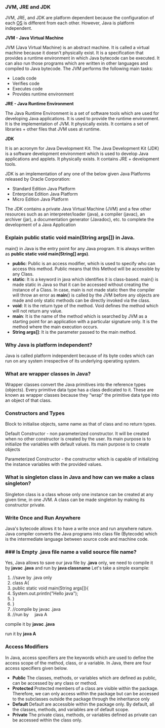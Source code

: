 ### **JVM, JRE and JDK**
JVM, JRE, and JDK are platform dependent because the configuration of each [OS](https://www.javatpoint.com/os-tutorial) is different from each other. However, Java is platform independent.

**JVM - Java Virtual Machine**

JVM (Java Virtual Machine) is an abstract machine. It is called a virtual machine because it doesn't physically exist. It is a specification that provides a runtime environment in which Java bytecode can be executed. It can also run those programs which are written in other languages and compiled to Java bytecode.
The JVM performs the following main tasks:

-   Loads code
-   Verifies code
-   Executes code
-   Provides runtime environment

**JRE - Java Runtime Environment**

The Java Runtime Environment is a set of software tools which are used for developing Java applications. It is used to provide the runtime environment. It is the implementation of JVM. It physically exists. It contains a set of libraries + other files that JVM uses at runtime.

**JDK**

It is an acronym for Java Development Kit. The Java Development Kit (JDK) is a software development environment which is used to develop Java applications and applets. It physically exists. It contains JRE + development tools.

JDK is an implementation of any one of the below given Java Platforms released by Oracle Corporation:

-   Standard Edition Java Platform
-   Enterprise Edition Java Platform
-   Micro Edition Java Platform

The JDK contains a private Java Virtual Machine (JVM) and a few other resources such as an interpreter/loader (java), a compiler (javac), an archiver (jar), a documentation generator (Javadoc), etc. to complete the development of a Java Application


### **Explain public static void main(String args[]) in Java.**

main() in Java is the entry point for any Java program. It is always written as **public static void main(String[] args)**.

-   **public**: Public is an access modifier, which is used to specify who can access this method. Public means that this Method will be accessible by any Class.
-   **static**: It is a keyword in java which identifies it is class-based. main() is made static in Java so that it can be accessed without creating the instance of a Class. In case, main is not made static then the compiler will throw an error as **main**() is called by the JVM before any objects are made and only static methods can be directly invoked via the class. 
-   **void**: It is the return type of the method. Void defines the method which will not return any value.
-   **main**: It is the name of the method which is searched by JVM as a starting point for an application with a particular signature only. It is the method where the main execution occurs.
-   **String args[]**: It is the parameter passed to the main method.

### **Why Java is platform independent?**

Java is called platform independent because of its byte codes which can run on any system irrespective of its underlying operating system.

### **What are wrapper classes in Java?**

Wrapper classes convert the Java primitives into the reference types (objects). Every primitive data type has a class dedicated to it. These are known as wrapper classes because they “wrap” the primitive data type into an object of that class.

### **Constructors and Types**
Block to initialise objects, same name as that of class and no return types.

Default Constructor - non parameterized constructor. It will be created when no other constructor is created by the user. Its main purpose is to initialize the variables with default values. Its main purpose is to create objects

Parameterized Constructor - the constructor which is capable of initializing the instance variables with the provided values.

### **What is singleton class in Java and how can we make a class singleton?**

Singleton class is a class whose only one instance can be created at any given time, in one JVM. A class can be made singleton by making its constructor private.


### **Write Once and Run Anywhere**
Java's bytecode allows it to have a write once and run anywhere nature. Java compiler converts the Java programs into class file (Bytecode) which is the intermediate language between source code and machine code.

### **### Is Empty .java file name a valid source file name?**

Yes, Java allows to save our java file by **.java** only, we need to compile it by **javac .java** and run by **java classname** Let's take a simple example:
1.  //save by .java only  
2.  class A{  
3.  public static void main(String args[]){  
4.  System.out.println("Hello java");  
5.  }  
6.  }  
7.  //compile by javac .java  
8.  //run by     java A  

compile it by **javac .java**

run it by **java A**

### Access Modifiers

In Java, access specifiers are the keywords which are used to define the access scope of the method, class, or a variable. In Java, there are four access specifiers given below.

-   **Public** The classes, methods, or variables which are defined as public, can be accessed by any class or method.
-   **Protected** Protected members of a class are visible within the package. Therefore, we can only access within the package but can be accessed to the subclasses outside the package through the inheritance only
-   **Default** Default are accessible within the package only. By default, all the classes, methods, and variables are of default scope.
-   **Private** The private class, methods, or variables defined as private can be accessed within the class only.
